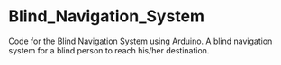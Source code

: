 # Blind_Navigation_System
Code for the Blind Navigation System using Arduino.
A blind navigation system for a blind person to reach his/her destination.
